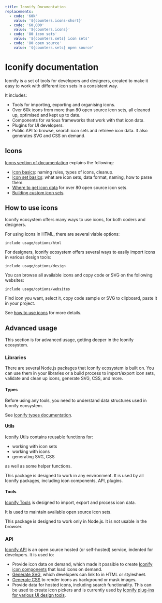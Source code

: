 ```yaml
title: Iconify Documentation
replacements:
  - code: '60k'
    value: '${counters.icons-short}'
  - code: '60,000'
    value: '${counters.icons}'
  - code: '80 icon sets'
    value: '${counters.sets} icon sets'
  - code: '80 open source'
    value: '${counters.sets} open source'
```

# Iconify documentation

Iconify is a set of tools for developers and designers, created to make it easy to work with different icon sets in a consistent way.

It includes:

- Tools for importing, exporting and organising icons.
- Over 60k icons from more than 80 open source icon sets, all cleaned up, optimised and kept up to date.
- Components for various frameworks that work with that icon data.
- Plugins for UI developers.
- Public API to browse, search icon sets and retrieve icon data. It also generates SVG and CSS on demand.

## Icons

[Icons section of documentation](./icons/index.md) explains the following:

- [Icon basics](./icons/icon-basics.md): naming rules, types of icons, cleanup.
- [Icon set basics](./icons/icon-set-basics.md): what are icon sets, data format, naming, how to parse them.
- [Where to get icon data](./icons/icon-data.md) for over 80 open source icon sets.
- [Building custom icon sets](./icons/custom.md).

## How to use icons

Iconify ecosystem offers many ways to use icons, for both coders and designers.

For using icons in HTML, there are several viable options:

`include usage/options/html`

For designers, Iconify ecosystem offers several ways to easily import icons in various design tools:

`include usage/options/design`

You can browse all available icons and copy code or SVG on the following websites:

`include usage/options/websites`

Find icon you want, select it, copy code sample or SVG to clipboard, paste it in your project.

See [how to use icons](./usage/index.md) for more details.

## Advanced usage

This section is for advanced usage, getting deeper in the Iconify ecosystem.

### Libraries

There are several Node.js packages that Iconify ecosystem is built on.
You can use them in your libraries or a build process to import/export icon sets,
validate and clean up icons, generate SVG, CSS, and more.

#### Types

Before using any tools, you need to understand data structures used in Iconify ecosystem.

See [Iconify types documentation](./types/index.md).

#### Utils

[Iconify Utils](./libraries/utils/index.md) contains reusable functions for:

- working with icon sets
- working with icons
- generating SVG, CSS

as well as some helper functions.

This package is designed to work in any environment. It is used by all Iconify packages, including icon components, API, plugins.

#### Tools

[Iconify Tools](./libraries/tools/index.md) is designed to import, export and process icon data.

It is used to maintain available open source icon sets.

This package is designed to work only in Node.js. It is not usable in the browser.

### API

[Iconify API](./api/index.md) is an open source hosted (or self-hosted) service, indented for developers. It is used to:

- Provide icon data on demand, which made it possible to create [Iconify icon components](./icon-components/index.md) that load icons on demand.
- [Generate SVG](./api/svg.md), which developers can link to in HTML or stylesheet.
- [Generate CSS](./api/css.md) to render icons as background or mask images.
- Provide data for hosted icons, including search functionality. This can be used to create icon pickers and is currently used by [Iconify plug-ins for various UI design tools](./design/index.md).
